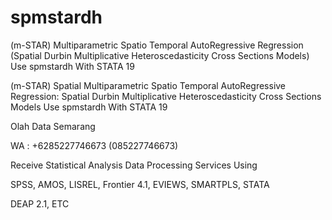 # spmstardh
(m-STAR) Multiparametric Spatio Temporal AutoRegressive Regression (Spatial Durbin Multiplicative Heteroscedasticity Cross Sections Models) Use spmstardh With STATA 19

(m-STAR) Spatial Multiparametric Spatio Temporal AutoRegressive Regression: Spatial Durbin Multiplicative Heteroscedasticity Cross Sections Models Use spmstardh With STATA 19

Olah Data Semarang

WA : +6285227746673 (085227746673)

Receive Statistical Analysis Data Processing Services Using

SPSS, AMOS, LISREL, Frontier 4.1, EVIEWS, SMARTPLS, STATA

DEAP 2.1, ETC
